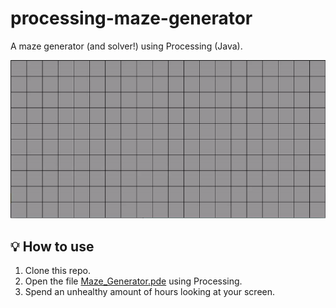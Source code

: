 # processing-maze-generator

A maze generator (and solver!) using Processing (Java).

![Generator and Solver](./images/generator_and_solver.gif 'Generator and Solver')

## 💡 How to use

1. Clone this repo.
2. Open the file [Maze_Generator.pde](./Maze_Generator/Maze_Generator.pde) using Processing.
3. Spend an unhealthy amount of hours looking at your screen.
